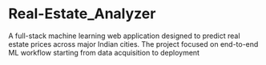 # Real-Estate_Analyzer
A full-stack machine learning web application designed to predict real estate prices across 
major Indian cities. The project focused on end-to-end ML workflow starting from data acquisition to deployment
